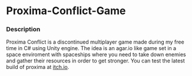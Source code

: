 # Proxima-Conflict-Game
### Description
Proxima Conflict is a discontinued multiplayer game made during my free time in C# using Unity engine.
The idea is an agar.io like game set in a space enviroment with spaceships where you need to take down enemies and gather their resources in order to get stronger.
You can test the latest build of proxima at [itch.io](https://aldox890.itch.io/proxima-conflict).
